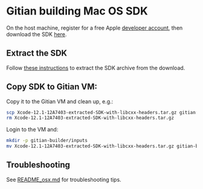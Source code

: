Gitian building Mac OS SDK
==========================

On the host machine, register for a free Apple [developer account](https://developer.apple.com/register/), then download the SDK [here](https://download.developer.apple.com/Developer_Tools/Xcode_12.1/Xcode_12.1.xip).

Extract the SDK
---------------

Follow [these instructions](../../contrib/macdeploy/README.md#SDK-Extraction) to extract the SDK archive from the download.

Copy SDK to Gitian VM:
----------------------
Copy it to the Gitian VM and clean up, e.g.:

```bash
scp Xcode-12.1-12A7403-extracted-SDK-with-libcxx-headers.tar.gz gitian:
rm Xcode-12.1-12A7403-extracted-SDK-with-libcxx-headers.tar.gz
```

Login to the VM and:

```bash
mkdir -p gitian-builder/inputs
mv Xcode-12.1-12A7403-extracted-SDK-with-libcxx-headers.tar.gz gitian-builder/inputs
```

Troubleshooting
---------------
See [README_osx.md](https://github.com/Bitcoin-ABC/bitcoin-abc/blob/master/doc/README_osx.md) for troubleshooting tips.
